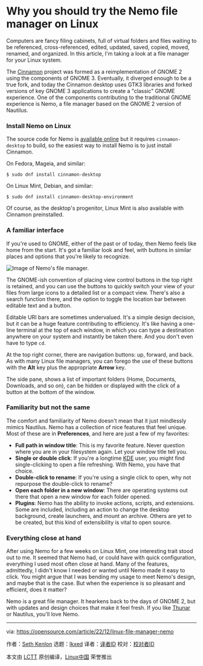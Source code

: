 [#]: subject: "Why you should try the Nemo file manager on Linux"
[#]: via: "https://opensource.com/article/22/12/linux-file-manager-nemo"
[#]: author: "Seth Kenlon https://opensource.com/users/seth"
[#]: collector: "lkxed"
[#]: translator: " "
[#]: reviewer: " "
[#]: publisher: " "
[#]: url: " "

Why you should try the Nemo file manager on Linux
======

Computers are fancy filing cabinets, full of virtual folders and files waiting to be referenced, cross-referenced, edited, updated, saved, copied, moved, renamed, and organized. In this article, I'm taking a look at a file manager for your Linux system.

The [Cinnamon][1] project was formed as a reimplementation of GNOME 2 using the components of GNOME 3. Eventually, it diverged enough to be a true fork, and today the Cinnamon desktop uses GTK3 libraries and forked versions of key GNOME 3 applications to create a "classic" GNOME experience. One of the components contributing to the traditional GNOME experience is Nemo, a file manager based on the GNOME 2 version of Nautilus.

### Install Nemo on Linux

The source code for Nemo is [available online][2] but it requires `cinnamon-desktop` to build, so the easiest way to install Nemo is to just install Cinnamon.

On Fedora, Mageia, and similar:

```
$ sudo dnf install cinnamon-desktop
```

On Linux Mint, Debian, and similar:

```
$ sudo dnf install cinnamon-desktop-environment
```

Of course, as the desktop's progenitor, Linux Mint is also available with Cinnamon preinstalled.

### A familiar interface

If you're used to GNOME, either of the past or of today, then Nemo feels like home from the start. It's got a familiar look and feel, with buttons in similar places and options that you're likely to recognize.

![Image of Nemo's file manager.][3]

The GNOME-ish convention of placing view control buttons in the top right is retained, and you can use the buttons to quickly switch your view of your files from large icons to a detailed list or a compact view. There's also a search function there, and the option to toggle the location bar between editable text and a button.

Editable URI bars are sometimes undervalued. It's a simple design decision, but it can be a huge feature contributing to efficiency. It's like having a one-line terminal at the top of each window, in which you can type a destination anywhere on your system and instantly be taken there. And you don't even have to type `cd`.

At the top right corner, there are navigation buttons: up, forward, and back. As with many Linux file managers, you can forego the use of these buttons with the **Alt** key plus the appropriate **Arrow** key.

The side pane, shows a list of important folders (Home, Documents, Downloads, and so on), can be hidden or displayed with the click of a button at the bottom of the window.

### Familiarity but not the same

The comfort and familiarity of Nemo doesn't mean that it just mindlessly mimics Nautilus. Nemo has a collection of nice features that feel unique. Most of these are in **Preferences**, and here are just a few of my favorites:

- **Full path in window title**: This is my favorite feature. Never question where you are in your filesystem again. Let your window title tell you.
- **Single or double click**: If you're a longtime [KDE][4] user, you might find single-clicking to open a file refreshing. With Nemo, you have that choice.
- **Double-click to rename**: If you're using a single click to open, why not repurpose the double-click to rename?
- **Open each folder in a new window**: There are operating systems out there that open a new window for each folder opened.
- **Plugins**: Nemo has the ability to invoke actions, scripts, and extensions. Some are included, including an action to change the desktop background, create launchers, and mount an archive. Others are yet to be created, but this kind of extensibility is vital to open source.

### Everything close at hand

After using Nemo for a few weeks on Linux Mint, one interesting trait stood out to me. It seemed that Nemo had, or could have with quick configuration, everything I used most often close at hand. Many of the features, admittedly, I didn't know I needed or wanted until Nemo made it easy to click. You might argue that I was bending my usage to meet Nemo's design, and maybe that is the case. But when the experience is so pleasant and efficient, does it matter?

Nemo is a great file manager. It hearkens back to the days of GNOME 2, but with updates and design choices that make it feel fresh. If you like [Thunar][5] or Nautilus, you'll love Nemo.

--------------------------------------------------------------------------------

via: https://opensource.com/article/22/12/linux-file-manager-nemo

作者：[Seth Kenlon][a]
选题：[lkxed][b]
译者：[译者ID](https://github.com/译者ID)
校对：[校对者ID](https://github.com/校对者ID)

本文由 [LCTT](https://github.com/LCTT/TranslateProject) 原创编译，[Linux中国](https://linux.cn/) 荣誉推出

[a]: https://opensource.com/users/seth
[b]: https://github.com/lkxed
[1]: https://opensource.com/article/19/12/cinnamon-linux-desktop
[2]: https://github.com/linuxmint/nemo/releases
[3]: https://opensource.com/sites/default/files/2022-09/nemo.png
[4]: https://opensource.com/article/22/2/why-i-love-linux-kde
[5]: https://opensource.com/article/22/12/linux-file-manager-thunar
